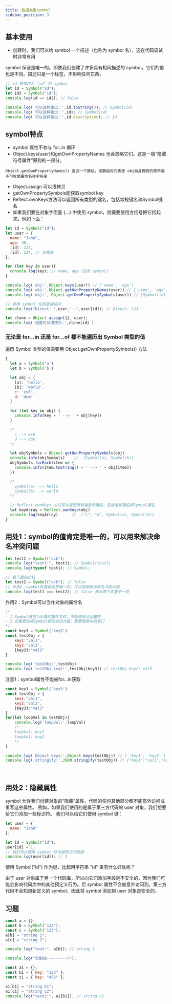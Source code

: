 ```yaml
---
title: 数据类型symbol
sidebar_position: 3
---
```


## 基本使用
* 创建时，我们可以给 symbol 一个描述（也称为 symbol 名），这在代码调试时非常有用

symbol 保证是唯一的。即使我们创建了许多具有相同描述的 symbol，它们的值也是不同。描述只是一个标签，不影响任何东西。
```js
// id 是描述为 "id" 的 symbol
let id = Symbol("id");
let id2 = Symbol("id");
console.log(id == id2); // false

console.log('可以这样输出：',id.toString()); // Symbol(id)
console.log('可以这样输出：',id); // Symbol(id)
console.log('可以这样输出：',id.description); // id
```

## symbol特点
* symbol 属性不参与 for..in 循环
* Object.keys(user)和getOwnPropertyNames 也会忽略它们。这是一般“隐藏符号属性”原则的一部分。
```
Object.getOwnPropertyNames() 返回一个数组，该数组对元素是 obj自身拥有的枚举或不可枚举属性名称字符串
```
* Object.assign 可以浅拷贝 
* getOwnPropertySymbols能获取symbol key
* Reflect.ownKeys方法可以返回所有类型的键名，包括常规键名和Symbol键名
* 如果我们要在对象字面量 {...} 中使用 symbol，则需要使用方括号把它括起来。例如下面：

```js
let id = Symbol("id");
let user = {
  name: "John",
  age: 30,
  [id]: 123,
  [id]: 124, // 会覆盖
};

for (let key in user){
  console.log(key); // name, age（没有 symbol）
} 

console.log('obj:',Object.keys(user)) // ['name', 'age']
console.log('obj:',Object.getOwnPropertyNames(user)) // ['name', 'age']
console.log('obj:', Object.getOwnPropertySymbols(user)) // [Symbol(id)]

// 使用 symbol 任务直接访问
console.log("Direct: ",user,'--',user[id]); // Direct: 123

let clone = Object.assign({}, user);
console.log('但是可以浅拷贝:',clone[id] );
```

### 无论是 for...in 还是 for...of 都不能遍历出 Symbol 类型的值
遍历 Symbol 类型的值需要用 Object.getOwnPropertySymbols() 方法
```js
{
  let a = Symbol('a')
  let b = Symbol('b')

  let obj = {
    [a]: 'hello',
    [b]: 'world',
    c: 'es6',
    d: 'dom'
  }

  for (let key in obj) {
    console.info(key + ' --> ' + obj[key])
  }

  /*
    c --> es6
    d --> dom
  */

  let objSymbols = Object.getOwnPropertySymbols(obj)
  console.info(objSymbols)    //  [Symbol(a), Symbol(b)]
  objSymbols.forEach(item => {
    console.info(item.toString() + ' --> ' + obj[item])
  })

  /*
    Symbol(a) --> hello
    Symbol(b) --> world
  */

  // Reflect.ownKeys 方法可以返回所有类型的键名，包括常规键名和Symbol键名
  let keyArray = Reflect.ownKeys(obj)
  console.log(keyArray)      //  ["c", "d", Symbol(a), Symbol(b)]
}
```

## 用处1：symbol的值肯定是唯一的，可以用来解决命名冲突问题
```js
let test1 = Symbol("ack");
console.log("test1:", test1); // Symbol(test1)
console.log(typeof test1); // Symbol;

// 看下面的比较
let test2 = Symbol("ack"); // false
// 作用1：symbol的值肯定是唯一的，可以用来解决命名冲突问题
console.log(test1 === test2); // false 表示两个变量不一样
```

作用2：Symbol可以当作对象的属性名
```js
/*
- 1.Symbol值作为对象的属性名时，不能使用点运算符
- 2.如果要访问Symbol属性对应的值，需要使用中括号[]
*/
const key3 = Symbol('key3')
const testObj = {
    key1:"val1",
    key2:'val2',
    [key3]:"val3"
}

console.log('testObj:',testObj)
console.log('testObj_key2:',testObj[key3]) // testObj_key2: val3
```

注意1：symbol属性不能被for...in获取
```js
const key3 = Symbol('key3')
const testObj = {
    key1:"val1",
    key2:'val2',
    [key3]:"val3"
}
for(let loopVal in testObj){
    console.log('loopVal:',loopVal)
    /*
    loopVal: key1
    loopVal: key2
    */
}

console.log('Object.keys:',Object.keys(testObj)) // [ 'key1', 'key2' ]
console.log('stringify:',JSON.stringify(testObj)) // {"key1":"val1","key2":"val2"}
```

<br />

## 用处2：隐藏属性
symbol 允许我们创建对象的“隐藏”属性，代码的任何其他部分都不能意外访问或重写这些属性。
例如，如果我们使用的是属于第三方代码的 user 对象，我们想要给它们添加一些标识符。
我们可以给它们使用 symbol 键：
```js
let user = {
  name: "John"
};

let id = Symbol("id");
user[id] = 1;
// 我们可以使用 symbol 作为键来访问数据
console.log(user[id]); // 1
```

使用 Symbol("id") 作为键，比起用字符串 "id" 来有什么好处呢？

由于 user 对象属于另一个代码库，所以向它们添加字段是不安全的，因为我们可能会影响代码库中的其他预定义行为。但 symbol 属性不会被意外访问到。第三方代码不会知道新定义的 symbol，因此将 symbol 添加到 user 对象是安全的。


## 习题
```js
const a = {};
const b = Symbol("123");
const c = Symbol("123");
a[b] = "string 1";
a[c] = "string 2";

console.log("test:", a[b]); // string 1

console.log("分割线--------->");

const a1 = {};
const b1 = { key: "123" };
const c1 = { key: "456" };

a1[b1] = "string b1";
a1[c1] = "string c2";
console.log("test2:", a1[b1]); // string c2
```
